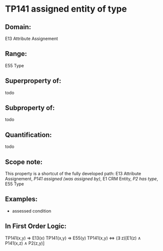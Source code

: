 # TP141 assigned entity of type

## Domain: 

E13 Attribute Assignement

## Range: 

E55 Type

## Superproperty of: 

todo

## Subproperty of: 

todo

## Quantification: 

todo

## Scope note: 

This property is a shortcut of the fully developed path: E13 Attribute Assignement, _P141 assigned (was assigned by)_, E1 CRM Entity, _P2 has type_, E55 Type

## Examples: 

* assessed condition

## In First Order Logic: 

TP141(x,y) ⇒ E13(x)
TP141(x,y) ⇒ E55(y)
TP141(x,y) ⇔ (∃ z)[E1(z) ∧ P141(x,z) ∧ P2(z,y)]

